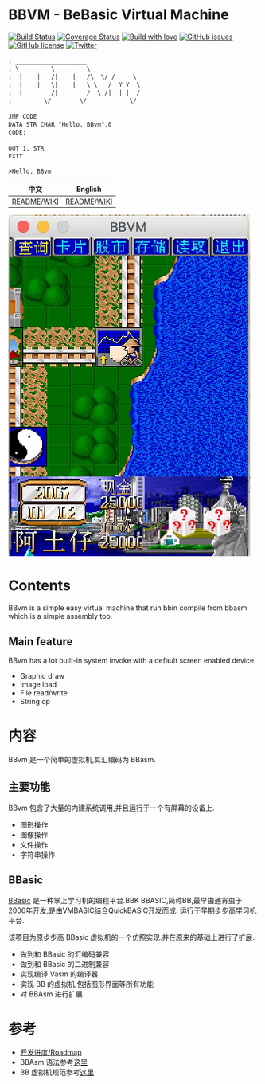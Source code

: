 BBVM - BeBasic Virtual Machine
===========================
[![Build Status](https://travis-ci.org/wenerme/bbvm.svg)](https://travis-ci.org/wenerme/bbvm)
[![Coverage Status](https://coveralls.io/repos/wenerme/bbvm/badge.svg?branch=master&service=github)](https://coveralls.io/github/wenerme/bbvm?branch=master)
[![Build with love](https://img.shields.io/badge/bbvm-%F0%9F%92%97-orange.svg)](https://github.com/wenerme)
[![GitHub issues](https://img.shields.io/github/issues/wenerme/bbvm.svg)](https://github.com/wenerme/bbvm/issues)
[![GitHub license](https://img.shields.io/badge/license-Apache%202-blue.svg)](https://raw.githubusercontent.com/wenerme/bbvm/master/LICENSE)
[![Twitter](https://img.shields.io/twitter/url/https/github.com/wenerme/bbvm.svg?style=social)](https://twitter.com/intent/tweet?text=Wow:&url=https://github.com/wenerme/bbvm/)

```
; ____________________
; \______   \______   \___  _______
;  |    |  _/|    |  _/\  \/ /     \
;  |    |   \|    |   \ \   /  Y Y  \
;  |______  /|______  /  \_/|__|_|  /
;         \/        \/            \/

JMP CODE
DATA STR CHAR "Hello, BBvm",0
CODE:

OUT 1, STR
EXIT
```

```
>Hello, BBvm
```

| 中文 | English |
|:----:|:----:|
| [README](#内容)/[WIKI](https://github.com/wenerme/bbvm/wiki/主页) | [README](#Contents)/[WIKI](https://github.com/wenerme/bbvm/wiki/Home) |

![大富翁](doc/image/bbvm-monopoly-demo.png)

# Contents
BBvm is a simple easy virtual machine that run bbin compile from bbasm which is a simple assembly too.

## Main feature
BBvm has a lot built-in system invoke with a default screen enabled device.

* Graphic draw
* Image load
* File read/write
* String op

# 内容
BBvm 是一个简单的虚拟机,其汇编码为 BBasm.

## 主要功能
BBvm 包含了大量的内建系统调用,并且运行于一个有屏幕的设备上.

* 图形操作
* 图像操作
* 文件操作
* 字符串操作

## BBasic
[BBasic](http://www.baike.com/wiki/BBASIC) 是一种掌上学习机的编程平台.BBK BBASIC,简称BB,最早由通宵虫于2006年开发,是由VMBASIC结合QuickBASIC开发而成. 运行于早期步步高学习机平台.

该项目为原步步高 BBasic 虚拟机的一个仿照实现.并在原来的基础上进行了扩展.

* 做到和 BBasic 的汇编码兼容
* 做到和 BBasic 的二进制兼容
* 实现编译 Vasm 的编译器
* 实现 BB 的虚拟机,包括图形界面等所有功能
* 对 BBAsm 进行扩展

参考
====
* [开发进度/Roadmap](https://trello.com/b/ZBl8mVYa/bbvm)
* BBAsm 语法参考[这里][bbasm-g4]
* BB 虚拟机规范参考[这里][bbvm-spec]

 [bbasm-g4]:https://github.com/wenerme/bbvm/blob/master/doc/grammar/BBAsm.g4
 [bbvm-spec]:https://github.com/wenerme/bbvm/wiki/vm-spec


